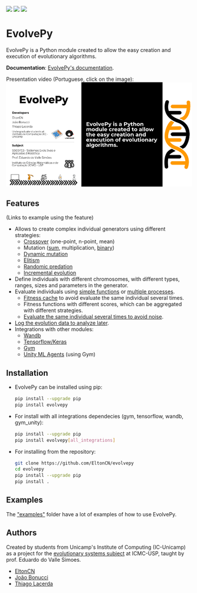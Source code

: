 [![](https://img.shields.io/pypi/v/evolvepy?style=for-the-badge)](https://pypi.org/project/evolvepy) [![](https://img.shields.io/pypi/l/evolvepy?style=for-the-badge)](https://github.com/EltonCN/evolvepy/blob/main/LICENSE) [![](https://img.shields.io/badge/GitHub-100000?style=for-the-badge&logo=github&logoColor=white)](https://github.com/EltonCN/evolvepy)

# EvolvePy

EvolvePy is a Python module created to allow the easy creation and execution of evolutionary algorithms.

**Documentation**: [EvolvePy's documentation](https://eltoncn.github.io/evolvepy/_build/html/index.html).

Presentation video (Portuguese, click on the image):
[![Presentation Video](https://github.com/EltonCN/evolvepy/blob/main/Thumbnail.png)](https://www.youtube.com/watch?v=Hfo1XkzEcis&list=PLXcCIm-yDGGfBveHj_f_31GkythkJpeUl&index=1)

## Features

(Links to example using the feature)

- Allows to create complex individual generators using different strategies:
  - [Crossover](https://github.com/EltonCN/evolvepy/blob/main/examples/Simple%20EA.ipynb) (one-point, n-point, mean)
  - Mutation ([sum](https://github.com/EltonCN/evolvepy/blob/main/examples/Simple%20EA.ipynb), multiplication, [binary](https://github.com/EltonCN/evolvepy/blob/main/examples/3-CNF-SAT.ipynb))
  - [Dynamic mutation](https://github.com/EltonCN/evolvepy/blob/main/examples/Dynamic%20Mutation.ipynb)
  - [Elitism](https://github.com/EltonCN/evolvepy/blob/main/examples/Elitism.ipynb)
  - [Randomic predation](https://github.com/EltonCN/evolvepy/blob/main/examples/Random%20Predation.ipynb)
  - [Incremental evolution](https://github.com/EltonCN/evolvepy/blob/main/examples/Incremental%20Evolution.ipynb)
- Define individuals with different chromosomes, with different types, ranges, sizes and parameters in the generator.
- Evaluate individuals using [simple functions](https://github.com/EltonCN/evolvepy/blob/main/examples/Simple%20EA.ipynb)  or [multiple processes](https://github.com/EltonCN/evolvepy/blob/main/examples/Car%20PID%20Control.ipynb).
  - [Fitness cache](https://github.com/EltonCN/evolvepy/blob/main/examples/Car%20PID%20Control.ipynb) to avoid evaluate the same individual several times.
  - Fitness functions with different scores, which can be aggregated with different strategies.
  - [Evaluate the same individual several times to avoid noise](https://github.com/EltonCN/evolvepy/blob/main/examples/Car%20PID%20Control.ipynb).
- [Log the evolution data to analyze later](https://github.com/EltonCN/evolvepy/blob/main/examples/Logger.ipynb).
- Integrations with other modules:
  - [Wandb](https://github.com/EltonCN/evolvepy/blob/main/examples/Logger.ipynb)
  - [Tensorflow/Keras](https://github.com/EltonCN/evolvepy/blob/main/examples/TF-Keras%20Integration.ipynb)
  - [Gym](https://github.com/EltonCN/evolvepy/blob/main/examples/Reinforcement%20Learning.ipynb)
  - [Unity ML Agents](https://github.com/EltonCN/evolvepy/blob/main/examples/Unity%20ML%20Agents%20-%203DBall.ipynb) (using Gym)

## Installation

- EvolvePy can be installed using pip:

    ```bash
    pip install --upgrade pip
    pip install evolvepy
    ```

- For install with all integrations dependecies (gym, tensorflow, wandb, gym_unity):
    
    ```bash
    pip install --upgrade pip
    pip install evolvepy[all_integrations]
    ```


- For installing from the repository:

    ```bash
    git clone https://github.com/EltonCN/evolvepy
    cd evolvepy
    pip install --upgrade pip
    pip install .
    ```

## Examples

The ["examples"](https://github.com/EltonCN/evolvepy/blob/main/examples) folder have a lot of examples of how to use EvolvePy.

## Authors

Created by students from Unicamp's Institute of Computing (IC-Unicamp) as a project for the [evolutionary systems subject](https://gitlab.com/simoesusp/disciplinas/tree/master/SSC0713-Sistemas-Evolutivos-Aplicados-a-Robotica) at ICMC-USP, taught by prof. Eduardo do Valle Simoes.

- [EltonCN](https://github.com/EltonCN)
- [João Bonucci](https://github.com/Joao-Pedro-MB)
- [Thiago Lacerda](https://github.com/ThiagoDSL)